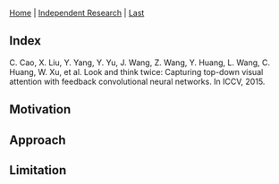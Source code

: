 [Home](https://clojia.github.io/) | [Independent Research](https://clojia.github.io/independent_research/) | [Last](https://clojia.github.io/independent_research/2018-09-IR-Look-and-Think-Twice)

## Index
C. Cao, X. Liu, Y. Yang, Y. Yu, J. Wang, Z. Wang, Y. Huang,
L. Wang, C. Huang, W. Xu, et al. Look and think twice: Capturing
top-down visual attention with feedback convolutional
neural networks. In ICCV, 2015.

## Motivation


## Approach


## Limitation 

